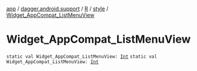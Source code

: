 [app](../../../index.md) / [dagger.android.support](../../index.md) / [R](../index.md) / [style](index.md) / [Widget_AppCompat_ListMenuView](./-widget_-app-compat_-list-menu-view.md)

# Widget_AppCompat_ListMenuView

`static val Widget_AppCompat_ListMenuView: `[`Int`](https://kotlinlang.org/api/latest/jvm/stdlib/kotlin/-int/index.html)
`static val Widget_AppCompat_ListMenuView: `[`Int`](https://kotlinlang.org/api/latest/jvm/stdlib/kotlin/-int/index.html)